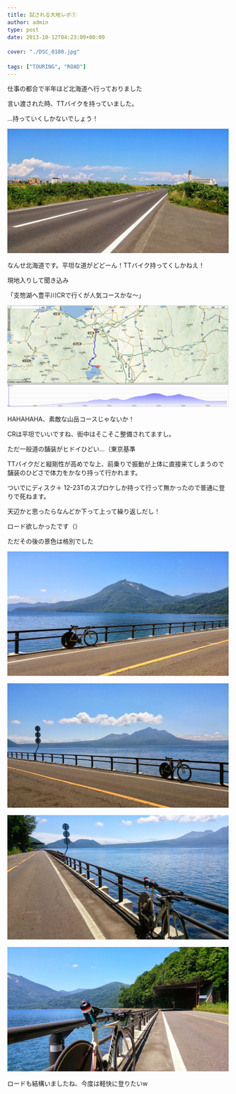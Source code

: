 ```yaml
---
title: 試される大地レポ①
author: admin
type: post
date: 2013-10-12T04:23:00+00:00

cover: "./DSC_0180.jpg"

tags: ["TOURING", "ROAD"]
---
```


仕事の都合で半年ほど北海道へ行っておりました

言い渡された時、TTバイクを持っていました。

…持っていくしかないでしょう！

![GATSBY_EMPTY_ALT](./DSC_0180.jpg)

なんせ北海道です。平坦な道がどどーん！TTバイク持ってくしかねえ！

現地入りして聞き込み

「支笏湖へ豊平川CRで行くが人気コースかな～」

![GATSBY_EMPTY_ALT](./1.png)

HAHAHAHA、素敵な山岳コースじゃないか！

CRは平坦でいいですね、街中はそこそこ整備されてますし。

ただ一般道の舗装がヒドイひどい…（東京基準

TTバイクだと縦剛性が高めでな上、前乗りで振動が上体に直接来てしまうので舗装のひどさで体力をかなり持って行かれます。

ついでにディスク＋ 12-23Tのスプロケしか持って行って無かったので普通に登りで死ねます。

天辺かと思ったらなんどか下って上って繰り返しだし！

ロード欲しかったです（）

ただその後の景色は格別でした

![GATSBY_EMPTY_ALT](./DSC_0182.jpg)

![GATSBY_EMPTY_ALT](./DSC_0183.jpg)

![GATSBY_EMPTY_ALT](./DSC_0184.jpg)

![GATSBY_EMPTY_ALT](./DSC_0185.jpg)

ロードも結構いましたね、今度は軽快に登りたいw
